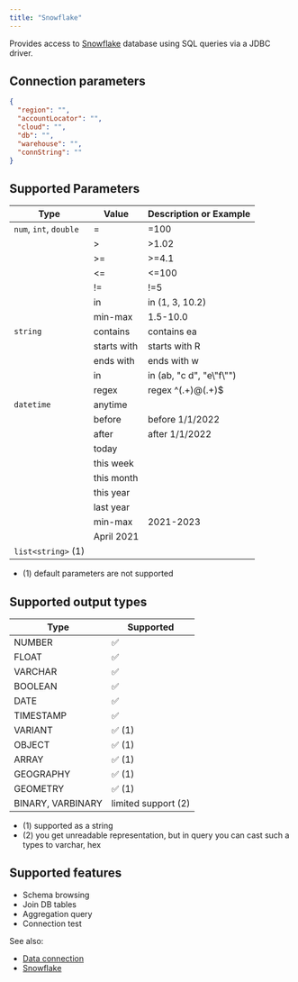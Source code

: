 ```yaml
---
title: "Snowflake"
---
```


Provides access to [Snowflake](https://www.snowflake.com/) database using SQL
queries via a JDBC driver.

## Connection parameters

```json
{
  "region": "",
  "accountLocator": "",
  "cloud": "",
  "db": "",
  "warehouse": "",
  "connString": ""
}
```

## Supported Parameters

| Type                   | Value       | Description or Example     |
|------------------------|-------------|----------------------------|
| `num`, `int`, `double` | =           | =100                       |
|                        | >           | >1.02                      |
|                        | >=          | >=4.1                      |
|                        | <=          | <=100                      |
|                        | !=          | !=5                        |
|                        | in          | in (1, 3, 10.2)            |
|                        | min-max     | 1.5-10.0                   |
| `string`               | contains    | contains ea                |
|                        | starts with | starts with R              |
|                        | ends with   | ends with w                |
|                        | in          | in (ab, "c d", "e\\"f\\"") |
|                        | regex       | regex ^(.+)@(.+)$          |
| `datetime`             | anytime     |                            |
|                        | before      | before 1/1/2022            |
|                        | after       | after 1/1/2022             |
|                        | today       |                            |
|                        | this week   |                            |
|                        | this month  |                            |
|                        | this year   |                            |
|                        | last year   |                            |
|                        | min-max     | 2021-2023                  |
|                        | April 2021  |                            |
| `list<string>` (1)     |             |                            |

* (1) default parameters are not supported

## Supported output types

| Type                | Supported              |
|---------------------|------------------------|
| NUMBER              | :white_check_mark:     |
| FLOAT               | :white_check_mark:     |
| VARCHAR             | :white_check_mark:     |
| BOOLEAN             | :white_check_mark:     |
| DATE                | :white_check_mark:     |
| TIMESTAMP           | :white_check_mark:     |
| VARIANT             | :white_check_mark: (1) |
| OBJECT              | :white_check_mark: (1) |
| ARRAY               | :white_check_mark: (1) |
| GEOGRAPHY           | :white_check_mark: (1) |
| GEOMETRY            | :white_check_mark: (1) |
| BINARY, VARBINARY   | limited support    (2) |

* (1) supported as a string
* (2) you get unreadable representation, but in query you can cast such a types to varchar, hex

## Supported features

* Schema browsing
* Join DB tables
* Aggregation query
* Connection test

See also:

* [Data connection](../../access.md#data-connection)
* [Snowflake](https://www.snowflake.com/)
